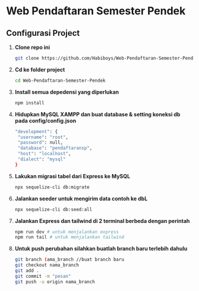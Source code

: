 # Web Pendaftaran Semester Pendek

## Configurasi Project

1. **Clone repo ini**

   ```bash
   git clone https://github.com/Habiboys/Web-Pendaftaran-Semester-Pendek
   ```

2. **Cd ke folder project**

   ```bash
   cd Web-Pendaftaran-Semester-Pendek
   ```

3. **Install semua depedensi yang diperlukan**

   ```bash
   npm install
   ```

4. **Hidupkan MySQL XAMPP dan buat database & setting koneksi db pada config/config.json**

   ```bash
   "development": {
    "username": "root",
    "password": null,
    "database": "pendaftaransp",
    "host": "localhost",
    "dialect": "mysql"
   }
   ```

5. **Lakukan migrasi tabel dari Express ke MySQL**

   ```bash
   npx sequelize-cli db:migrate
   ```

6. **Jalankan seeder untuk mengirim data contoh ke dbL**

   ```bash
   npx sequelize-cli db:seed:all
   ```

7. **Jalankan Express dan tailwind di 2 terminal berbeda dengan perintah**

   ```bash
   npm run dev # untuk menjalankan express
   npm run tail # untuk menjalankan tailwind
   ```

8. **Untuk push perubahan silahkan buatlah branch baru terlebih dahulu**

   ```bash
   git branch (ama_branch //buat branch baru
   git checkout nama_branch
   git add .
   git commit -m "pesan"
   git push -u origin nama_branch
   ```

